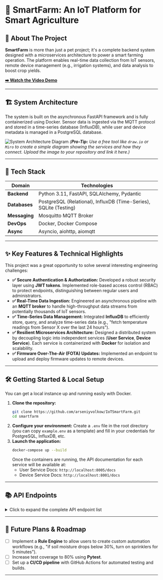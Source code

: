 # 🚀 SmartFarm: An IoT Platform for Smart Agriculture

## 🌟 About The Project

**SmartFarm** is more than just a pet project; it's a complete backend system designed with a microservices architecture to power a smart farming operation. The platform enables real-time data collection from IoT sensors, remote device management (e.g., irrigation systems), and data analysis to boost crop yields.

**[➡️ Watch the Video Demo](YOUR_VIDEO_LINK_HERE)**

---

## 🏗️ System Architecture

The system is built on the asynchronous FastAPI framework and is fully containerized using Docker. Sensor data is ingested via the MQTT protocol and stored in a time-series database (InfluxDB), while user and device metadata is managed in a PostgreSQL database.

![System Architecture Diagram](YOUR_DIAGRAM_LINK_HERE)
*(**Pro-Tip:** Use a free tool like `draw.io` or `Miro` to create a simple diagram showing the services and how they connect. Upload the image to your repository and link it here.)*

---

## 🔧 Tech Stack

| Domain            | Technologies                                     |
|-------------------|--------------------------------------------------|
| **Backend** | Python 3.11, FastAPI, SQLAlchemy, Pydantic       |
| **Databases** | PostgreSQL (Relational), InfluxDB (Time-Series), SQLite (Testing) |
| **Messaging** | Mosquitto MQTT Broker                            |
| **DevOps** | Docker, Docker Compose                           |
| **Async** | Asyncio, aiohttp, aiomqtt                        |

---

## ✨ Key Features & Technical Highlights

This project was a great opportunity to solve several interesting engineering challenges:

* **✅ Secure Authentication & Authorization:** Developed a robust security layer using **JWT tokens**. Implemented role-based access control (RBAC) to protect endpoints, distinguishing between regular users and administrators.
* **✅ Real-Time Data Ingestion:** Engineered an asynchronous pipeline with an **MQTT broker** to handle high-throughput data streams from potentially thousands of IoT sensors.
* **✅ Time-Series Data Management:** Integrated **InfluxDB** to efficiently store, query, and analyze time-series data (e.g., "fetch temperature readings from Sensor X over the last 24 hours").
* **✅ Resilient Microservices Architecture:** Designed a distributed system by decoupling logic into independent services (**User Service**, **Device Service**). Each service is containerized with **Docker** for isolation and scalability.
* **✅ Firmware Over-The-Air (FOTA) Updates:** Implemented an endpoint to upload and deploy firmware updates to remote devices.

---

## 🛠️ Getting Started & Local Setup

You can get a local instance up and running easily with Docker.

1.  **Clone the repository:**
    ```sh
    git clone https://github.com/arseniyvolkow/IoTSmartFarm.git
    cd smartfarm
    ```
2.  **Configure your environment:**
    Create a `.env` file in the root directory (you can copy `example.env` as a template) and fill in your credentials for PostgreSQL, InfluxDB, etc.
3.  **Launch the application:**
    ```sh
    docker-compose up --build
    ```
    Once the containers are running, the API documentation for each service will be available at:
    * User Service Docs: `http://localhost:8005/docs`
    * Device Service Docs: `http://localhost:8001/docs`

---

## 📚 API Endpoints

<details>
<summary>Click to expand the complete API endpoint list</summary>

### User Service
- **Purpose**: Provides authentication (JWT-based) and user management functions.
- **Key Features**: User registration, role assignment, token generation/validation, and administrative user management.
- **Endpoints**:
    - `POST /auth/create_user` - Creates a new user account.
    - `POST /auth/token` - Authenticates the user and generates a JWT access token.
    - `GET /auth/get_current_user` - Retrieves details for the currently authenticated user.
    - `GET /user/info` - Fetches profile information of the logged-in user.
    - `PUT /user/change_password` - Allows the user to change their password.
    - `PUT /user/change_number` - Updates the user's contact number.
    - `GET /admin/get_all_users` - (Admin only) Retrieves a list of all registered users.
    - `PUT /admin/change_users_role` - (Admin only) Modifies the role assigned to a user.
    - `DELETE /admin/delete_user/{user_to_delete_id}` - (Admin only) Deletes a user account.

### Device Service
- **Purpose**: Handles operations related to farm devices, crop management, and overall farm structure.
- **Key Features**: Full CRUD for devices, farms, and crops. Firmware update handling. Association of devices to farms.
- **Device Endpoints**:
    - `POST /devices/device` - Registers a new device.
    - `PATCH /devices/device/{device_id}` - Updates the status or configuration of a device.
    - `DELETE /devices/device/{device_id}` - Removes a device from the system.
    - `PATCH /devices/assign-device-to-farm` - Associates a device with a specific farm.
    - `GET /devices/unsigned-devices` - Lists devices not yet assigned to any farm.
    - `GET /devices/all-devices` - Lists all devices registered under the current user.
    - `GET /devices/all-devices/{farm_id}` - Lists devices specific to a given farm.
    - `POST /devices/upload_firmware/{device_id}` - Uploads and updates the firmware of a device.
- **Farm Endpoints**:
    - `POST /farms/farm` - Creates a new farm record.
    - `GET /farms/farm/{farm_id}` - Retrieves detailed information about a specific farm.
    - `PUT /farms/farm/{farm_id}` - Updates existing farm information.
    - `PATCH /farms/farm/{farm_id}` - Assigns a crop to the farm.
    - `DELETE /farms/farm/{farm_id}` - Deletes a farm record.
- **Crop Endpoints**:
    - `POST /crop/crop` - Adds a new crop management entry.
    - `GET /crop/сrop/{crop_id}` - Retrieves details about a specific crop management entry.
    - `PUT /crop/crop/{crop_id}` - Updates an existing crop management entry.
    - `POST /crop/type` - Creates a new crop type.
    - `GET /crop/type` - Fetches a list of all available crop types.

### Sensor Data Service
- **Purpose**: Receives sensor readings through MQTT and stores them in InfluxDB for time-series analysis.
- **Key Features**: Subscribes to MQTT topics, parses sensor payloads, and provides endpoints to query historical data.
- **Endpoints**:
    - `GET /health` - Performs a health check on the sensor data service.
    - `POST /simulate-sensor-data` - Simulates sensor data input for testing purposes.
    - `GET /device_data/{device_id}/{sensor_type}/{time}` - Queries time-series data for a specified device and sensor.

</details>

---

## 🎯 Future Plans & Roadmap

-   [ ] Implement a **Rule Engine** to allow users to create custom automation workflows (e.g., "if soil moisture drops below 30%, turn on sprinklers for 5 minutes").
-   [ ] Increase test coverage to 80% using **Pytest**.
-   [ ] Set up a **CI/CD pipeline** with GitHub Actions for automated testing and builds.

---

